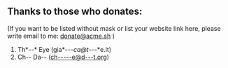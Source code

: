 ## Thanks to those who donates:

(If you want to be listed without mask or list your website link here, please write email to me: donate@acme.sh )

1. Th*--* Eye  (gia*---*ca@t*---*e.it)
1. Ch-- Da--    (ch-----e@d---t.org)

